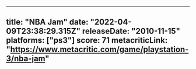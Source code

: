 
---
title: "NBA Jam"
date: "2022-04-09T23:38:29.315Z"
releaseDate: "2010-11-15"
platforms: ["ps3"]
score: 71
metacriticLink: "https://www.metacritic.com/game/playstation-3/nba-jam"
---

